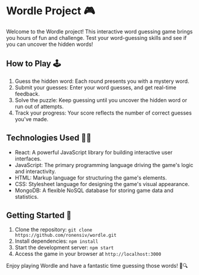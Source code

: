 # Wordle Project 🎮

Welcome to the Wordle project! This interactive word guessing game brings you hours of fun and challenge. Test your word-guessing skills and see if you can uncover the hidden words!

## How to Play 🕹️

1. Guess the hidden word: Each round presents you with a mystery word.
2. Submit your guesses: Enter your word guesses, and get real-time feedback.
3. Solve the puzzle: Keep guessing until you uncover the hidden word or run out of attempts.
4. Track your progress: Your score reflects the number of correct guesses you've made.

## Technologies Used 👩‍💻

- React: A powerful JavaScript library for building interactive user interfaces.
- JavaScript: The primary programming language driving the game's logic and interactivity.
- HTML: Markup language for structuring the game's elements.
- CSS: Stylesheet language for designing the game's visual appearance.
- MongoDB: A flexible NoSQL database for storing game data and statistics.

## Getting Started 🚀

1. Clone the repository: `git clone https://github.com/ronensiv/wordle.git`
2. Install dependencies: `npm install`
3. Start the development server: `npm start`
4. Access the game in your browser at `http://localhost:3000`

Enjoy playing Wordle and have a fantastic time guessing those words! 🎉🔍
